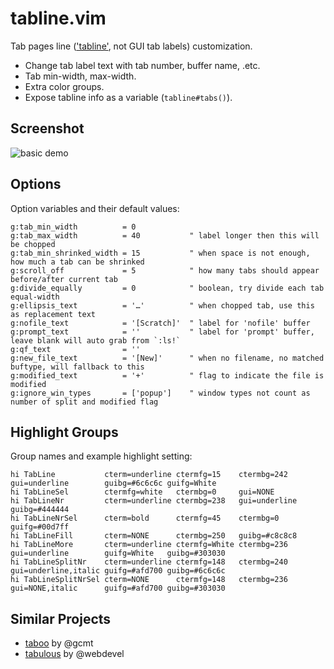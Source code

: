 tabline.vim
===========

Tab pages line (['tabline'][], not GUI tab labels) customization.

  - Change tab label text with tab number, buffer name, .etc.
  - Tab min-width, max-width.
  - Extra color groups.
  - Expose tabline info as a variable (`tabline#tabs()`).


Screenshot
----------

![basic demo][]


Options
-------

Option variables and their default values:

```vim
g:tab_min_width          = 0
g:tab_max_width          = 40           " label longer then this will be chopped
g:tab_min_shrinked_width = 15           " when space is not enough, how much a tab can be shrinked
g:scroll_off             = 5            " how many tabs should appear before/after current tab
g:divide_equally         = 0            " boolean, try divide each tab equal-width
g:ellipsis_text          = '…'          " when chopped tab, use this as replacement text
g:nofile_text            = '[Scratch]'  " label for 'nofile' buffer
g:prompt_text            = ''           " label for 'prompt' buffer, leave blank will auto grab from `:ls!`
g:qf_text                = ''
g:new_file_text          = '[New]'      " when no filename, no matched buftype, will fallback to this
g:modified_text          = '+'          " flag to indicate the file is modified
g:ignore_win_types       = ['popup']    " window types not count as number of split and modified flag
```


Highlight Groups
----------------

Group names and example highlight setting:

```vim
hi TabLine           cterm=underline ctermfg=15    ctermbg=242   gui=underline        guibg=#6c6c6c guifg=White
hi TabLineSel        ctermfg=white   ctermbg=0     gui=NONE
hi TabLineNr         cterm=underline ctermbg=238   gui=underline guibg=#444444
hi TabLineNrSel      cterm=bold      ctermfg=45    ctermbg=0     guifg=#00d7ff
hi TabLineFill       cterm=NONE      ctermbg=250   guibg=#c8c8c8
hi TabLineMore       cterm=underline ctermfg=White ctermbg=236   gui=underline        guifg=White   guibg=#303030
hi TabLineSplitNr    cterm=underline ctermfg=148   ctermbg=240   gui=underline,italic guifg=#afd700 guibg=#6c6c6c
hi TabLineSplitNrSel cterm=NONE      ctermfg=148   ctermbg=236   gui=NONE,italic      guifg=#afd700 guibg=#303030
```


Similar Projects
----------------

- [taboo][] by @gcmt
- [tabulous][] by @webdevel


['tabline']: http://vimdoc.sourceforge.net/htmldoc/options.html#%27tabline%27
[taboo]: https://github.com/gcmt/taboo.vim
[tabulous]: https://github.com/webdevel/tabulous
[basic demo]: https://lh3.googleusercontent.com/-B_rqhR4JVY0/UQx32RGtDpI/AAAAAAAAB3E/rL1buFxcQS8/s1600/vim-tabline-130202.png
